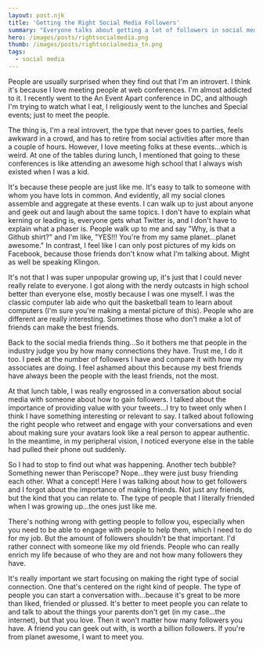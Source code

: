 ```yaml
---
layout: post.njk
title: 'Getting the Right Social Media Followers'
summary: "Everyone talks about getting a lot of followers in social media, but what does that really mean? And why is it even important? Well everyone is wrong. I'm much happier when I focus on getting the right type of followers."
hero: /images/posts/rightsocialmedia.png
thumb: /images/posts/rightsocialmedia_tn.png
tags:
  - social media
---
```


People are usually surprised when they find out that I'm an introvert. I think it's because I love meeting people at web conferences. I'm almost addicted to it. I recently went to the An Event Apart conference in DC, and although I'm trying to watch what I eat, I religiously went to the lunches and Special events; just to meet the people.

The thing is, I'm a real introvert, the type that never goes to parties, feels awkward in a crowd, and has to retire from social activities after more than a couple of hours. However, I love meeting folks at these events...which is weird. At one of the tables during lunch, I mentioned that going to these conferences is like attending an awesome high school that I always wish existed when I was a kid.

It's because these people are just like me. It's easy to talk to someone with whom you have lots in common. And evidently, all my social clones assemble and aggregate at these events. I can walk up to just about anyone and geek out and laugh about the same topics. I don't have to explain what kerning or leading is, everyone gets what Twitter is, and I don't have to explain what a phaser is. People walk up to me and say "Why, is that a Github shirt?" and I'm like, "YES!!! You're from my same planet...planet awesome." In contrast, I feel like I can only post pictures of my kids on Facebook, because those friends don't know what I'm talking about. Might as well be speaking Klingon.

It's not that I was super unpopular growing up, it's just that I could never really relate to everyone. I got along with the nerdy outcasts in high school better than everyone else, mostly because I was one myself. I was the classic computer lab aide who quit the basketball team to learn about computers (I'm sure you're making a mental picture of this). People who are different are really interesting. Sometimes those who don't make a lot of friends can make the best friends.

Back to the social media friends thing...So it bothers me that people in the industry judge you by how many connections they have. Trust me, I do it too. I peek at the number of followers I have and compare it with how my associates are doing. I feel ashamed about this because my best friends have always been the people with the least friends, not the most.

At that lunch table, I was really engrossed in a conversation about social media with someone about how to gain followers. I talked about the importance of providing value with your tweets...I try to tweet only when I think I have something interesting or relevant to say. I talked about following the right people who retweet and engage with your conversations and even about making sure your avatars look like a real person to appear authentic. In the meantime, in my peripheral vision, I noticed everyone else in the table had pulled their phone out suddenly.

So I had to stop to find out what was happening. Another tech bubble? Something newer than Periscope? Nope...they were just busy friending each other. What a concept! Here I was talking about how to get followers and I forgot about the importance of making friends. Not just any friends, but the kind that you can relate to. The type of people that I literally friended when I was growing up...the ones just like me.

There's nothing wrong with getting people to follow you, especially when you need to be able to engage with people to help them, which I need to do for my job. But the amount of followers shouldn't be that important. I'd rather connect with someone like my old friends. People who can really enrich my life because of who they are and not how many followers they have.

It's really important we start focusing on making the right type of social connection. One that's centered on the right kind of people. The type of people you can start a conversation with...because it's great to be more than liked, friended or plussed. It's better to meet people you can relate to and talk to about the things your parents don't get (in my case...the internet), but that you love. Then it won't matter how many followers you have. A friend you can geek out with, is worth a billion followers. If you're from planet awesome, I want to meet you.
